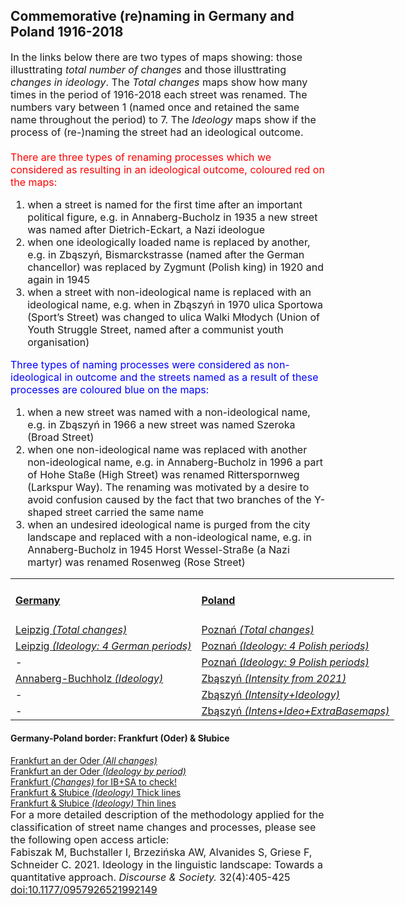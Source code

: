 <h2>Commemorative (re)naming in Germany and Poland 1916-2018</h2>
<font size="3">
In the links below there are two types of maps showing: those illusttrating <i>total number of changes</i> and those illusttrating <i>changes in ideology</i>. The <i>Total changes</i> maps show how many times in the period of 1916-2018 each street was renamed. The numbers vary between 1 (named once and retained the same name throughout the period) to 7. The <i>Ideology</i> maps show if the process of (re-)naming the street had an ideological outcome.<br>
<br>
  <font color="red">
    There are three types of renaming processes which we considered as resulting in an ideological outcome, coloured <font color="red">red</font> on the maps:
  </font>
<ol>
  <li>when a street is named for the first time after an important political figure, e.g. in Annaberg-Bucholz in 1935 a new street was named after Dietrich-Eckart, a Nazi ideologue</li>
  <li>when one ideologically loaded name is replaced by another, e.g.  in Zbąszyń, Bismarckstrasse (named after the German chancellor) was replaced by  Zygmunt (Polish king) in 1920 and again in 1945</li>
  <li>when a street with non-ideological name is replaced with an ideological name, e.g. when in Zbąszyń in 1970 ulica Sportowa (Sport’s Street) was changed to ulica Walki Młodych (Union of Youth Struggle Street, named after a communist youth organisation)</li>
</ol>
  <font color="blue">
    Three types of naming processes were considered as non-ideological in outcome and the streets named as a result of these processes are coloured <font color="blue">blue</font> on the maps:
  </font>  
<ol>
  <li>when a new street was named with a non-ideological name, e.g. in Zbąszyń in 1966 a new street was named Szeroka (Broad Street)</li>
  <li>when one non-ideological name was replaced with another non-ideological name, e.g. in Annaberg-Bucholz in 1996 a part of Hohe Staße (High Street) was renamed Ritterspornweg (Larkspur Way). The renaming was motivated by a desire to avoid confusion caused by the fact that two branches of the Y-shaped street carried the same name</li>
  <li>when an undesired ideological name is purged from the city landscape and replaced with a non-ideological name, e.g. in Annaberg-Bucholz in 1945 Horst Wessel-Straße (a Nazi martyr) was renamed Rosenweg (Rose Street)</li>
</ol>
</font>

<table style="width:200%">
  <tr>
    <td><h4><a href="https://www.uni-due.de/anglistik/sociolinguistics_lab/mill_project.php" target="_blank">Germany</a></h4></td>
    <td><h4><a href="http://mill.wa.amu.edu.pl" target="_blank">Poland</a></h4></td>
  </tr>
  <tr>
    <td><a href="https://mill-maps.github.io/Leipzig_July_2021_IB_BR" target="_blank">Leipzig <i>(Total changes)</i></a></td>
    <td><a href="https://mill-maps.github.io/Poznan_no_zeros_Leaflet+" target="_blank">Poznań <i>(Total changes)</i></a></td>
  </tr>
  <tr>
    <td><a href="https://mill-maps.github.io/Leipzig_Ideology" target="_blank">Leipzig <i>(Ideology: 4 German periods)</i></a></td>
    <td><a href="https://mill-maps.github.io/Poznań Changes 4P periods" target="_blank">Poznań <i>(Ideology: 4 Polish periods)</i></a></td>
  </tr>
  <tr>
    <td>-</td>
    <td><a href="https://mill-maps.github.io/Poznań 9 periods IdeoTrans (Leaflet)" target="_blank">Poznań <i>(Ideology: 9 Polish periods)</i></a></td>
  </tr>
  <tr>
    <td><a href="https://mill-maps.github.io/Annaberg-Buchholtz_ideology" target="_blank">Annaberg-Buchholz <i>(Ideology)</i></a></td>
    <td><a href="https://mill-maps.github.io/Zbąszyń_Intensity_only" target="_blank">Zbąszyń <i>(Intensity from 2021)</i></a></td>
  </tr>
  <tr>
    <td>-</td>
    <td><a href="https://mill-maps.github.io/Zbąszyń_Intensity+Ideo" target="_blank">Zbąszyń <i>(Intensity+Ideology)</i></a></td>
  </tr>
  <tr>
    <td>-</td>
    <td><a href="Zbąszyń_Intensity+Ideo_Basemaps" target="_blank">Zbąszyń <i>(Intens+Ideo+ExtraBasemaps)</i></a></td>
  </tr>
</table>
<h4>Germany-Poland border: Frankfurt (Oder) & Słubice</h4>
  <a href="https://mill-maps.github.io/Frankfurt (Oder)_Changes" target="_blank">Frankfurt an der Oder <i>(All changes)</i></a><br>
  <a href="https://mill-maps.github.io/Frankfurt (Oder)_Ideology" target="_blank">Frankfurt an der Oder <i>(Ideology by period)</i></a><br>
  <a href="https://mill-maps.github.io/Frankfurt_Changes_ready_FG_SA+IB" target="_blank">Frankfurt <i>(Changes) </i> for IB+SA to check!</a><br>
  <a href="https://mill-maps.github.io/Frankfurt+Słubice_Ideology_THICK" target="_blank">Frankfurt & Słubice <i>(Ideology) </i> Thick lines</a><br>  
  <a href="https://mill-maps.github.io/Frankfurt+Słubice_Ideology_thin" target="_blank">Frankfurt & Słubice <i>(Ideology) </i> Thin lines</a><br>  
<font size="3">
For a more detailed description of the methodology applied for the classification of street name changes and processes, please see the following open access article:
<br>
Fabiszak M, Buchstaller I, Brzezińska AW, Alvanides S, Griese F, Schneider C. 2021. Ideology in the linguistic landscape: Towards a quantitative approach. <i>Discourse & Society.</i> 32(4):405-425 <a href="https://journals.sagepub.com/doi/10.1177/0957926521992149" target="_blank">doi:10.1177/0957926521992149</a>
</font>
